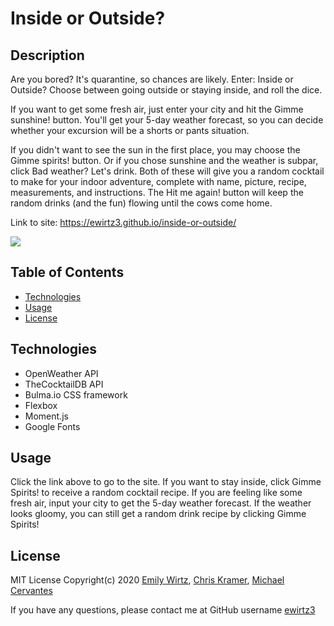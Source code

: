 # Inside or Outside?

## Description

Are you bored? It's quarantine, so chances are likely. Enter: Inside or Outside? Choose between going outside or staying inside, and roll the dice.

If you want to get some fresh air, just enter your city and hit the Gimme sunshine! button. You'll get your 5-day weather forecast, so you can decide whether your excursion will be a shorts or pants situation.

If you didn't want to see the sun in the first place, you may choose the Gimme spirits! button. Or if you chose sunshine and the weather is subpar, click Bad weather? Let's drink. Both of these will give you a random cocktail to make for your indoor adventure, complete with name, picture, recipe, measurements, and instructions. The Hit me again! button will keep the random drinks (and the fun) flowing until the cows come home.

Link to site: https://ewirtz3.github.io/inside-or-outside/

<img src="https://img.shields.io/github/last-commit/ewirtz3/inside-or-outside?style=for-the-badge"/>

## Table of Contents

- [Technologies](#technologies)
- [Usage](#usage)
- [License](#license)

## Technologies

- OpenWeather API
- TheCocktailDB API
- Bulma.io CSS framework
- Flexbox
- Moment.js
- Google Fonts

## Usage

Click the link above to go to the site. If you want to stay inside, click Gimme Spirits! to receive a random cocktail recipe. If you are feeling like some fresh air, input your city to get the 5-day weather forecast. If the weather looks gloomy, you can still get a random drink recipe by clicking Gimme Spirits!

## License

MIT License Copyright(c) 2020 <a href="https://github.com/ewirtz3">Emily Wirtz</a>, <a href="https://github.com/ChrisKramer15">Chris Kramer</a>, <a href="https://github.com/mac95860">Michael Cervantes</a>

If you have any questions, please contact me at GitHub username <a href="https://github.com/ewirtz3">ewirtz3</a>
